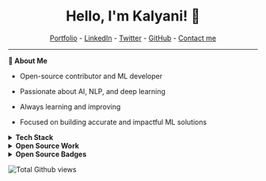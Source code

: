 <h1 align="center">Hello, I'm Kalyani! 🌟</h1>

<!--- Adding Header Elements -->
<p align="center">
  <a href="https://portfolio-kalyani.vercel.app/">Portfolio</a> -
  <a href="https://www.linkedin.com/in/uppuluri-kalyani-522419257/">LinkedIn</a> - 
  <a href="https://twitter.com/_Kalyaniangel_">Twitter</a> -
  <a href="https://github.com/UppuluriKalyani">GitHub</a> -
  <a href="mailto:kalyaniuppuluri7@gmail.com">Contact me</a>
</p>

-----------------------------------------------------------

**🔹 About Me**

- Open-source contributor and ML developer

- Passionate about AI, NLP, and deep learning

- Always learning and improving

- Focused on building accurate and impactful ML solutions

<details>
	<summary><b>Tech Stack</b></summary>
<details>
  <summary><strong>Programming Languages</strong></summary>
  <p>
    <img src="https://skillicons.dev/icons?i=cpp&theme=dark" alt="C++" height="50">
    <img src="https://skillicons.dev/icons?i=c&theme=dark" alt="C" height="50">
    <img src="https://skillicons.dev/icons?i=java&theme=dark" alt="Java" height="50">
    <img src="https://skillicons.dev/icons?i=python&theme=dark" alt="Python" height="50">
    <img src="https://skillicons.dev/icons?i=js&theme=dark" alt="JavaScript" height="50">
  </p>
</details>

<details>
  <summary><strong>Database Technologies</strong></summary>
  <p>
    <img src="https://skillicons.dev/icons?i=mysql&theme=dark" alt="MySQL" height="50">
    <img src="https://skillicons.dev/icons?i=mongodb&theme=dark" alt="MongoDB" height="50">
    <img src="https://skillicons.dev/icons?i=firebase&theme=dark" alt="Firebase" height="50">
  </p>
</details>

<details>
  <summary><strong>Frontend Development</strong></summary>
  <p>
    <img src="https://skillicons.dev/icons?i=html&theme=dark" alt="HTML" height="50">
    <img src="https://skillicons.dev/icons?i=css&theme=dark" alt="CSS" height="50">
    <img src="https://skillicons.dev/icons?i=js&theme=dark" alt="JavaScript" height="50">
    <img src="https://skillicons.dev/icons?i=react&theme=dark" alt="React" height="50">
    <img src="https://skillicons.dev/icons?i=angular&theme=dark" alt="Angular" height="50">
  </p>
</details>

<details>
  <summary><strong>Backend Development</strong></summary>
  <p>
    <img src="https://skillicons.dev/icons?i=nodejs&theme=dark" alt="Node.js" height="50">
  </p>
</details>

<details>
  <summary><strong>Frameworks & Libraries</strong></summary>
  <p>
    <img src="https://skillicons.dev/icons?i=pytorch&theme=dark" alt="PyTorch" height="50">
    <img src="https://skillicons.dev/icons?i=tensorflow&theme=dark" alt="TensorFlow" height="50">
    <img src="https://numpy.org/images/logo.svg" alt="NumPy" height="50">
    <img src="https://skillicons.dev/icons?i=scikit-learn&theme=dark" alt="Scikit-learn" height="50">
    <img src="https://matplotlib.org/_static/logo2.svg" alt="Matplotlib" height="50">
  </p>
</details>

<details>
  <summary><strong>Developer Tools</strong></summary>
  <p>
    <img src="https://skillicons.dev/icons?i=git&theme=dark" alt="Git" height="50">
    <img src="https://skillicons.dev/icons?i=github&theme=dark" alt="GitHub" height="50">
    <img src="https://skillicons.dev/icons?i=gitlab&theme=dark" alt="GitLab" height="50">
    <img src="https://skillicons.dev/icons?i=vscode&theme=dark" alt="VSCode" height="50">
  </p>
</details>

<details>
  <summary><strong>Operating Systems</strong></summary>
  <p>
    <img src="https://img.shields.io/badge/Linux-FCC624?style=for-the-badge&logo=linux&logoColor=black" alt="Linux" height="50">
    <img src="https://img.shields.io/badge/Windows-0078D6?style=for-the-badge&logo=windows&logoColor=white" alt="Windows" height="50">
  </p>
</details>
</details>

<details>
  <summary><b>Open Source Work</b></summary>
  <p>
    <img src="https://img.shields.io/badge/ML--Nexus-Contributions-green?style=for-the-badge&logo=github" alt="ML-Nexus Contributions" height="50">
    <img src="https://img.shields.io/badge/Contributor-ML--Nexus-blue?style=for-the-badge&logo=github" alt="ML-Nexus Admin" height="50">
    <img src="https://img.shields.io/badge/GSSoC--2024-Active-yellow?style=for-the-badge&logo=github" alt="GSSoC 2024 Active" height="50">
    <img src="https://img.shields.io/badge/GSSoC--2024-Mentor-orange?style=for-the-badge&logo=github" alt="GSSoC 2024 Core-team" height="50">
  </p>
</details>
<details>
<summary><b>Open Source Badges</b></summary>	
<table align="center">
<h5 align='center'><i>GSSOC(24) Badges</i></h5>	
  <tr>
    <td><a href="https://gssoc.girlscript.tech/leaderboard"><img src="https://raw.githubusercontent.com/GSSoC24/Postman-Challenge/main/docs/assets/Postman%20White.png" width="100px" height="100px" /></a></td>
    <td><img src="https://raw.githubusercontent.com/GSSoC24/Postman-Challenge/main/docs/assets/1.png" width="100px" height="100px" /></td>
    <td><img src="https://raw.githubusercontent.com/GSSoC24/Postman-Challenge/main/docs/assets/2.png" width="100px" height="100px" /></td>
    <td><img src="https://raw.githubusercontent.com/GSSoC24/Postman-Challenge/main/docs/assets/3.png" width="100px" height="100px" /></td>
    <td><img src="https://raw.githubusercontent.com/GSSoC24/Postman-Challenge/main/docs/assets/4.png" width="100px" height="100px" /></td>
    <td><img src="https://raw.githubusercontent.com/GSSoC24/Postman-Challenge/main/docs/assets/5.png" width="100px" height="100px" /></td>
  </tr>
</table>
	
<h5 align='center'><i>hacktoberfest Badges</i></h5>

[![An image of @uppulurikalyani's Holopin badges, which is a link to view their full Holopin profile](https://holopin.me/uppulurikalyani)](https://holopin.io/@uppulurikalyani)
</details>

<p align="left"><img src="https://komarev.com/ghpvc/?username=UppuluriKalyani&color=red" alt="Total Github views" />





